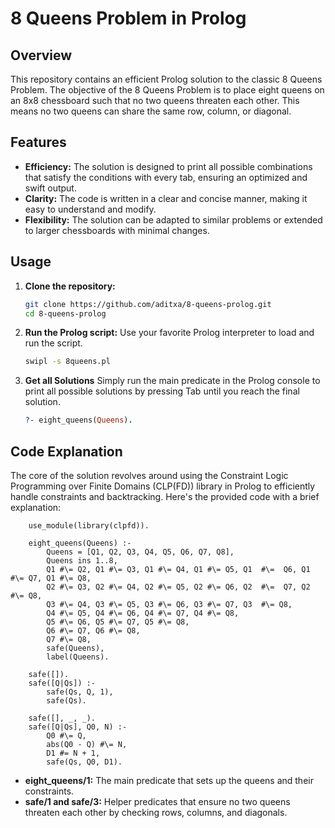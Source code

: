 
# 8 Queens Problem in Prolog




## Overview
This repository contains an efficient Prolog solution to the classic 8 Queens Problem. The objective of the 8 Queens Problem is to place eight queens on an 8x8 chessboard such that no two queens threaten each other. This means no two queens can share the same row, column, or diagonal.

## Features
- **Efficiency:** The solution is designed to print all possible combinations that satisfy the conditions with every tab, ensuring an optimized and swift output.
- **Clarity:** The code is written in a clear and concise manner, making it easy to understand and modify.
- **Flexibility:** The solution can be adapted to similar problems or extended to larger chessboards with minimal changes.

## Usage
1. **Clone the repository:**
   ```bash
   git clone https://github.com/aditxa/8-queens-prolog.git
   cd 8-queens-prolog
2. **Run the Prolog script:**
    Use your favorite Prolog interpreter to load and run the    script.
    ```bash
    swipl -s 8queens.pl
3. **Get all Solutions**
    Simply run the main predicate in the Prolog console to print all possible solutions by pressing Tab until you reach the final solution.
    ```prolog
    ?- eight_queens(Queens).
## Code Explanation
The core of the solution revolves around using the Constraint Logic Programming over Finite Domains (CLP(FD)) library in Prolog to efficiently handle constraints and backtracking. Here's the provided code with a brief explanation:

      
        use_module(library(clpfd)).

        eight_queens(Queens) :-
            Queens = [Q1, Q2, Q3, Q4, Q5, Q6, Q7, Q8],
            Queens ins 1..8,
            Q1 #\= Q2, Q1 #\= Q3, Q1 #\= Q4, Q1 #\= Q5, Q1  #\=  Q6, Q1 #\= Q7, Q1 #\= Q8,
            Q2 #\= Q3, Q2 #\= Q4, Q2 #\= Q5, Q2 #\= Q6, Q2  #\=  Q7, Q2 #\= Q8,
            Q3 #\= Q4, Q3 #\= Q5, Q3 #\= Q6, Q3 #\= Q7, Q3  #\= Q8,
            Q4 #\= Q5, Q4 #\= Q6, Q4 #\= Q7, Q4 #\= Q8,
            Q5 #\= Q6, Q5 #\= Q7, Q5 #\= Q8,
            Q6 #\= Q7, Q6 #\= Q8,
            Q7 #\= Q8,
            safe(Queens),
            label(Queens).

        safe([]).
        safe([Q|Qs]) :-
            safe(Qs, Q, 1),
            safe(Qs).

        safe([], _, _).
        safe([Q|Qs], Q0, N) :-
            Q0 #\= Q,
            abs(Q0 - Q) #\= N,
            D1 #= N + 1,
            safe(Qs, Q0, D1).
        

    




- **eight_queens/1:** The main predicate that sets up the queens and their constraints.
- **safe/1 and safe/3:** Helper predicates that ensure no two queens threaten each other by checking rows, columns, and diagonals.

        

    



